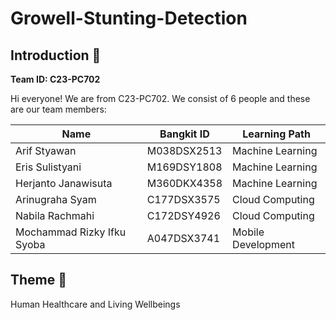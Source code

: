 # Growell-Stunting-Detection

## Introduction 👋
**Team ID: C23-PC702**

Hi everyone! We are from C23-PC702. We consist of 6 people and these are our team members:

|Name|Bangkit ID|Learning Path|
|--|--|--|
|Arif Styawan|M038DSX2513|Machine Learning|
|Eris Sulistyani|M169DSY1808|Machine Learning|
|Herjanto Janawisuta|M360DKX4358|Machine Learning|
|Arinugraha Syam|C177DSX3575|Cloud Computing|
|Nabila Rachmahi|C172DSY4926|Cloud Computing|
|Mochammad Rizky Ifku Syoba|A047DSX3741|Mobile Development|

## Theme 🌾
Human Healthcare and Living Wellbeings
